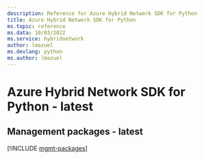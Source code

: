 ```yaml
---
description: Reference for Azure Hybrid Network SDK for Python
title: Azure Hybrid Network SDK for Python
ms.topic: reference
ms.data: 10/03/2022
ms.service: hybridnetwork
author: lmazuel
ms.devlang: python
ms.author: lmazuel
---
```

# Azure Hybrid Network SDK for Python - latest

## Management packages - latest
[!INCLUDE [mgmt-packages](hybrid-network-mgmt-index.md)]